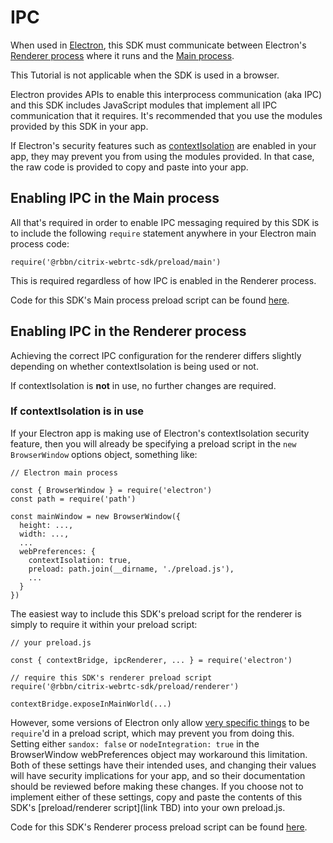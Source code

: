 [COPYRIGHT © 2024 RIBBON COMMUNICATIONS OPERATING COMPANY, INC. ALL RIGHTS RESERVED]: #

# IPC

When used in [Electron](https://www.electronjs.org/), this SDK must communicate between Electron's [Renderer process](https://www.electronjs.org/docs/latest/glossary#renderer-process) where it runs and the [Main process](https://www.electronjs.org/docs/latest/glossary#main-process).

This Tutorial is not applicable when the SDK is used in a browser.

Electron provides APIs to enable this interprocess communication (aka IPC) and this SDK includes JavaScript modules that implement all IPC communication that it requires. It's recommended that you use the modules provided by this SDK in your app.

If Electron's security features such as [contextIsolation](https://www.electronjs.org/docs/latest/tutorial/security#3-enable-context-isolation) are enabled in your app, they may prevent you from using the modules provided. In that case, the raw code is provided to copy and paste into your app.

## Enabling IPC in the Main process

All that's required in order to enable IPC messaging required by this SDK is to include the following `require` statement anywhere in your Electron main process code:

`require('@rbbn/citrix-webrtc-sdk/preload/main')`

This is required regardless of how IPC is enabled in the Renderer process.

Code for this SDK's Main process preload script can be found [here](https://github.com/RibbonCommunications/citrix-webrtc-sdk/tree/master/examples/ipc/main.js).

## Enabling IPC in the Renderer process

Achieving the correct IPC configuration for the renderer differs slightly depending on whether contextIsolation is being used or not.

If contextIsolation is **not** in use, no further changes are required.

### If contextIsolation is in use

If your Electron app is making use of Electron's contextIsolation security feature, then you will already be specifying a preload script in the `new BrowserWindow` options object, something like:

```
// Electron main process

const { BrowserWindow } = require('electron')
const path = require('path')

const mainWindow = new BrowserWindow({
  height: ...,
  width: ...,
  ...
  webPreferences: {
    contextIsolation: true,
    preload: path.join(__dirname, './preload.js'),
    ...
  }
})
```

The easiest way to include this SDK's preload script for the renderer is simply to require it within your preload script:

```
// your preload.js

const { contextBridge, ipcRenderer, ... } = require('electron')

// require this SDK's renderer preload script
require('@rbbn/citrix-webrtc-sdk/preload/renderer')

contextBridge.exposeInMainWorld(...)
```

However, some versions of Electron only allow [very specific things](https://www.electronjs.org/docs/latest/tutorial/sandbox#preload-scripts) to be `require`'d in a preload script, which may prevent you from doing this. Setting either `sandox: false` or `nodeIntegration: true` in the BrowserWindow webPreferences object may workaround this limitation. Both of these settings have their intended uses, and changing their values will have security implications for your app, and so their documentation should be reviewed before making these changes. If you choose not to implement either of these settings, copy and paste the contents of this SDK's [preload/renderer script](link TBD) into your own preload.js.

Code for this SDK's Renderer process preload script can be found [here](https://github.com/RibbonCommunications/citrix-webrtc-sdk/tree/master/examples/ipc/renderer.js).
